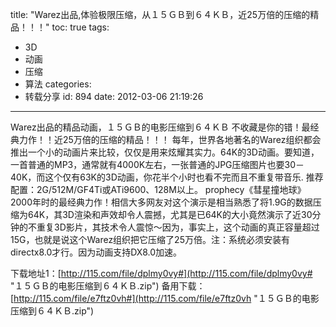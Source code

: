 title: "Warez出品,体验极限压缩，从１５ＧＢ到６４ＫＢ，近25万倍的压缩的精品！！！"
toc: true
tags:
  - 3D
  - 动画
  - 压缩
  - 算法
categories:
  - 转载分享
id: 894
date: 2012-03-06 21:19:26
---

Warez出品的精品动画，１５ＧＢ的电影压缩到６４ＫＢ
    不收藏是你的错！最经典力作！！近25万倍的压缩的精品！！！
    每年，世界各地著名的Warez组织都会推出一个小的动画片来比较，仅仅是用来炫耀其实力。64K的3D动画。要知道，一首普通的MP3，通常就有4000K左右，一张普通的JPG压缩图片也要30－40K，而这个仅有63K的3D动画，你花半个小时也看不完而且不重复带音乐.
推荐配置：2G/512M/GF4Ti或ATi9600、128M以上。
    prophecy《彗星撞地球》2000年时的最经典力作！相信大多网友对这个演示是相当熟悉了将1.9G的数据压缩为64K，其3D渲染和声效却令人震撼，尤其是已64K的大小竟然演示了近30分钟的不重复3D影片，其技术令人震惊～因为，事实上，这个动画的真正容量超过15G，也就是说这个Warez组织把它压缩了25万倍。注：系统必须安装有directx8.0才行。因为动画支持DX8.0加速。

下载地址1：[http://115.com/file/dplmy0vy#](http://115.com/file/dplmy0vy# "１５ＧＢ的电影压缩到６４ＫＢ.zip")
备用下载：[http://115.com/file/e7ftz0vh#](http://115.com/file/e7ftz0vh "１５ＧＢ的电影压缩到６４ＫＢ.zip")